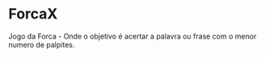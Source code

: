 # ForcaX
Jogo da Forca -  Onde o objetivo é acertar a palavra ou frase com o menor numero de palpites.
